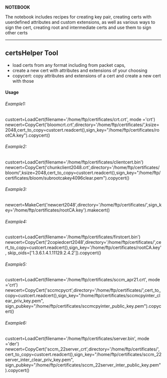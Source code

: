 **NOTEBOOK**

The notebook includes recipes for creating key pair, creating certs with userdefined attributes and custom extensions, as well as various ways to sign the cert, creating root and intermediate certs and use them to sign other certs

---

## certsHelper Tool

- load certs from any format including from packet caps,
- create a new cert with attributes and extensions of your choosing
- copycert: copy attributes and extensions of a cert and create a new cert with those 

#### Usage  

###### Example1:

custcert=LoadCert(filename='/home/ftp/certificates/crt.crt', mode ='crt')
newcert=CopyCert('bloomcrt.crt',directory='/home/ftp/certificates/',ksize=2048,cert_to_copy=custcert.readcert(),sign_key="/home/ftp/certificates/rootCA.key").copycert()

###### Example2:

custcert=LoadCert(filename='/home/ftp/certificates/clientcert.bin')
newcert=CopyCert('chunkclient2048.crt',directory='/home/ftp/certificates/bloom/',ksize=2048,cert_to_copy=custcert.readcert(),sign_key="/home/ftp/certificates/bloom/subrootcakey4096clear.pem").copycert()

###### Example3:

newcert=MakeCert('newcert2048',directory='/home/ftp/certificates/',sign_key='/home/ftp/certificates/rootCA.key').makecert()

###### Example4:

custcert=LoadCert(filename='/home/ftp/certificates/firstcert.bin')
newcert=CopyCert('2copiedcert2048',directory='/home/ftp/certificates/',cert_to_copy=custcert.readcert(),sign_key='/home/ftp/certificates/rootCA.key', skip_oids=['1.3.6.1.4.1.11129.2.4.2']).copycert()

###### Example5:

custcert=LoadCert(filename='/home/ftp/certificates/sccm_apr21.crt', mode ='crt')    
newcert=CopyCert('sccmcpycrt',directory='/home/ftp/certificates/',cert_to_copy=custcert.readcert(),sign_key="/home/ftp/certificates/sccmcpyinter_clear_priv_key.pem", sign_pubkey="/home/ftp/certificates/sccmcpyinter_public_key.pem").copycert()

###### Example6:

custcert=LoadCert(filename='/home/ftp/certificates/server.bin', mode ='der')    
newcert=CopyCert('sccm_22server_crt',directory='/home/ftp/certificates/',cert_to_copy=custcert.readcert(),sign_key="/home/ftp/certificates/sccm_22server_inter_clear_priv_key.pem", sign_pubkey="/home/ftp/certificates/sccm_22server_inter_public_key.pem").copycert()
